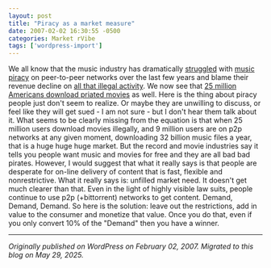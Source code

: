 ```yaml
---
layout: post
title: "Piracy as a market measure"
date: 2007-02-02 16:30:55 -0500
categories: Market rVibe
tags: ['wordpress-import']
---
```


We all know that the music industry has dramatically [struggled](http://www.ifpi.org/content/section_news/20061017.html) with [music piracy](http://www.riaa.com/issues/piracy/default.asp) on peer-to-peer networks over the last few years and blame their revenue decline on [all that illegal activity](http://www.slyck.com/story1314.html). We now see that [25 million Americans download priated movies](http://www.extremetech.com/article2/0,1697,2087020,00.asp) as well. Here is the thing about piracy people just don't seem to realize. Or maybe they are unwilling to discuss, or feel like they will get sued - I am not sure - but I don't hear them talk about it. What seems to be clearly missing from the equation is that when 25 million users download movies illegally, and 9 million users are on p2p networks at any given moment, downloading 32 billion music files a year, that is a huge huge huge market. But the record and movie industries say it tells you people want music and movies for free and they are all bad bad pirates. However, I would suggest that what it really says is that people are desperate for on-line delivery of content that is fast, flexible and nonrestrictive. What it really says is: unfilled market need. It doesn't get much clearer than that. Even in the light of highly visible law suits, people continue to use p2p (+bittorrent) networks to get content. Demand, Demand, Demand. So here is the solution: leave out the restrictions, add in value to the consumer and monetize that value. Once you do that, even if you only convert 10% of the "Demand" then you have a winner.

---

*Originally published on WordPress on February 02, 2007. Migrated to this blog on May 29, 2025.*
